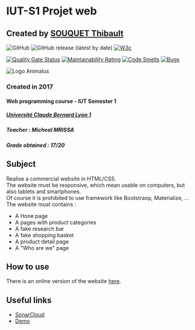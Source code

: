 # IUT-S1 Projet web
## Created by [SOUQUET Thibault](https://thibaultsouquet.fr)

![GitHub](https://img.shields.io/github/license/Falcort/IUT-S1-Projet-Web)
![GitHub release (latest by date)](https://img.shields.io/github/v/release/Falcort/IUT-S1-Projet-Web)
[![W3c](https://img.shields.io/badge/W3C-passing-brightgreen.svg)](https://validator.w3.org/)  

[![Quality Gate Status](https://sonarcloud.io/api/project_badges/measure?project=Falcort_IUT-S1-Projet-Web&metric=alert_status)](https://sonarcloud.io/dashboard?id=Falcort_IUT-S1-Projet-Web)
[![Maintainability Rating](https://sonarcloud.io/api/project_badges/measure?project=Falcort_IUT-S1-Projet-Web&metric=sqale_rating)](https://sonarcloud.io/dashboard?id=Falcort_IUT-S1-Projet-Web)
[![Code Smells](https://sonarcloud.io/api/project_badges/measure?project=Falcort_IUT-S1-Projet-Web&metric=code_smells)](https://sonarcloud.io/dashboard?id=Falcort_IUT-S1-Projet-Web)
[![Bugs](https://sonarcloud.io/api/project_badges/measure?project=Falcort_IUT-S1-Projet-Web&metric=bugs)](https://sonarcloud.io/dashboard?id=Falcort_IUT-S1-Projet-Web)

![Logo Animalus](https://github.com/Falcort/Projet-Web/blob/master/IMG/logo.gif?raw=true)

### Created in 2017
#### Web programming course - IUT Semester 1
##### [Université Claude Bernard Lyon 1](https://www.univ-lyon1.fr/)
##### Teacher : Micheal MRISSA
##### Grade obtained : 17/20

## Subject
Realise a commercial website in HTML/CSS.  
The website must be responsive, which mean usable on computers, but also tablets and smartphones.  
Of course it is prohibited to use framework like Bootstraop, Materialize, ...  
The website must contains :
* A Hone page
* A pages with product categories
* A fake research bar
* A fake shopping basket
* A product detail page
* A "Who are we" page

## How to use
There is an online version of the website [here](https://falcort.github.io/IUT-S1-Projet-Web/).

## Useful links
- [SonarCloud](https://sonarcloud.io/dashboard?id=Falcort_IUT-S1-Projet-Web)
- [Demo](https://falcort.github.io/IUT-S1-Projet-Web/)
